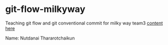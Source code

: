 # git-flow-milkyway
Teaching git flow and git conventional commit for milky way team3 [content here](https://github.com/boytur/git-flow-milkyway/wiki)

Name: 
Nutdanai Thararotchaikun